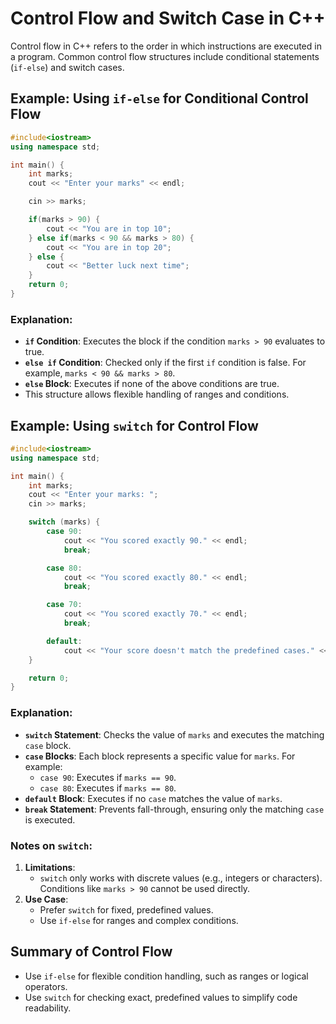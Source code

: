 # Control Flow and Switch Case in C++

Control flow in C++ refers to the order in which instructions are executed in a program. Common control flow structures include conditional statements (`if-else`) and switch cases.

## Example: Using `if-else` for Conditional Control Flow

```cpp
#include<iostream>
using namespace std;

int main() {
    int marks;
    cout << "Enter your marks" << endl;

    cin >> marks;

    if(marks > 90) {
        cout << "You are in top 10";
    } else if(marks < 90 && marks > 80) {
        cout << "You are in top 20";
    } else {
        cout << "Better luck next time";
    } 
    return 0;
}
```

### Explanation:
- **`if` Condition**: Executes the block if the condition `marks > 90` evaluates to true.
- **`else if` Condition**: Checked only if the first `if` condition is false. For example, `marks < 90 && marks > 80`.
- **`else` Block**: Executes if none of the above conditions are true.
- This structure allows flexible handling of ranges and conditions.

## Example: Using `switch` for Control Flow

```cpp
#include<iostream>
using namespace std;

int main() {
    int marks;
    cout << "Enter your marks: ";
    cin >> marks;

    switch (marks) {
        case 90:
            cout << "You scored exactly 90." << endl;
            break;

        case 80:
            cout << "You scored exactly 80." << endl;
            break;

        case 70:
            cout << "You scored exactly 70." << endl;
            break;

        default:
            cout << "Your score doesn't match the predefined cases." << endl;
    }

    return 0;
}
```

### Explanation:
- **`switch` Statement**: Checks the value of `marks` and executes the matching `case` block.
- **`case` Blocks**: Each block represents a specific value for `marks`. For example:
  - `case 90`: Executes if `marks == 90`.
  - `case 80`: Executes if `marks == 80`.
- **`default` Block**: Executes if no `case` matches the value of `marks`.
- **`break` Statement**: Prevents fall-through, ensuring only the matching `case` is executed.

### Notes on `switch`:
1. **Limitations**:
   - `switch` only works with discrete values (e.g., integers or characters). Conditions like `marks > 90` cannot be used directly.
2. **Use Case**:
   - Prefer `switch` for fixed, predefined values.
   - Use `if-else` for ranges and complex conditions.

## Summary of Control Flow
- Use `if-else` for flexible condition handling, such as ranges or logical operators.
- Use `switch` for checking exact, predefined values to simplify code readability.
